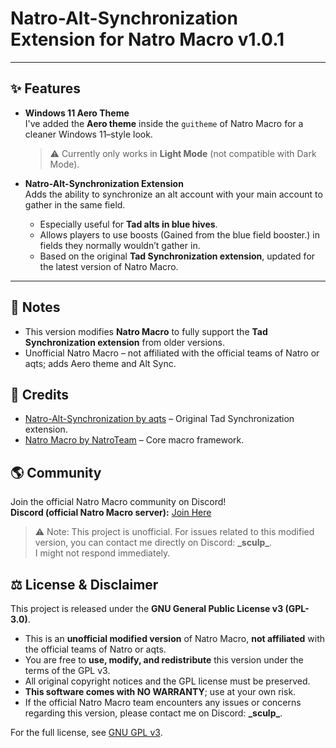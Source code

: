 # Natro-Alt-Synchronization Extension for Natro Macro v1.0.1

---

## ✨ Features  


- **Windows 11 Aero Theme**  
  I've added the **Aero theme** inside the `guitheme` of Natro Macro for a cleaner Windows 11–style look.  
  > ⚠️ Currently only works in **Light Mode** (not compatible with Dark Mode).  


- **Natro-Alt-Synchronization Extension**  
  Adds the ability to synchronize an alt account with your main account to gather in the same field.  
  - Especially useful for **Tad alts in blue hives**.  
  - Allows players to use boosts (Gained from the blue field booster.) in fields they normally wouldn’t gather in.  
  - Based on the original **Tad Synchronization extension**, updated for the latest version of Natro Macro.  
---

## 📝 Notes  

- This version modifies **Natro Macro** to fully support the **Tad Synchronization extension** from older versions.  
- Unofficial Natro Macro – not affiliated with the official teams of Natro or aqts; adds Aero theme and Alt Sync.
## 🙌 Credits  

- [Natro-Alt-Synchronization by aqts](https://github.com/aqts-aqts/Natro-Alt-Synchronization) – Original Tad Synchronization extension.  
- [Natro Macro by NatroTeam](https://github.com/NatroTeam/NatroMacro) – Core macro framework.  


## 🌎 Community

Join the official Natro Macro community on Discord!  
**Discord (official Natro Macro server):** [Join Here](https://discord.gg/natromacro)

> ⚠️ Note: This project is unofficial. For issues related to this modified version, you can contact me directly on Discord: **\_sculp\_**.  
> I might not respond immediately.

## ⚖️ License & Disclaimer

This project is released under the **GNU General Public License v3 (GPL-3.0)**.  
- This is an **unofficial modified version** of Natro Macro, **not affiliated** with the official teams of Natro or aqts.  
- You are free to **use, modify, and redistribute** this version under the terms of the GPL v3.  
- All original copyright notices and the GPL license must be preserved.  
- **This software comes with NO WARRANTY**; use at your own risk.  
- If the official Natro Macro team encounters any issues or concerns regarding this version, please contact me on Discord: **\_sculp\_**.

For the full license, see [GNU GPL v3](https://www.gnu.org/licenses/gpl-3.0.en.html).

